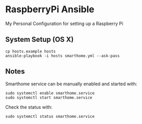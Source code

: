 # RaspberryPi Ansible

My Personal Configuration for setting up a Raspberry Pi

## System Setup (OS X)

```
cp hosts.example hosts
ansible-playbook -i hosts smarthome.yml --ask-pass
```

## Notes

Smarthome service can be manually enabled and started with:

```
sudo systemctl enable smarthome.service
sudo systemctl start smarthome.service
```

Check the status with:

```
sudo systemctl status smarthome.service
```
